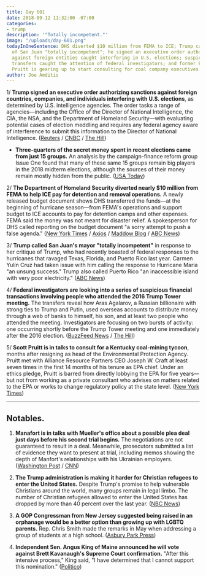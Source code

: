 ```yaml
---
title: Day 601
date: 2018-09-12 11:32:00 -07:00
categories:
- trump
description: '"Totally incompetent."'
image: "/uploads/day-601.png"
todayInOneSentence: DHS diverted $10 million from FEMA to ICE; Trump called the mayor
  of San Juan "totally incompetent"; he signed an executive order authorizing sanctions
  against foreign entities caught interfering in U.S. elections; suspicious money
  transfers caught the attention of federal investigators; and former EPA head Scott
  Pruitt is gearing up to start consulting for coal company executives.
author: Joe Amditis
---
```


1/ **Trump signed an executive order authorizing sanctions against foreign countries, companies, and individuals interfering with U.S. elections**, as determined by U.S. intelligence agencies. The order tasks a range of agencies—including the Office of the Director of National Intelligence, the CIA, the NSA, and the Department of Homeland Security—with evaluating potential cases of election meddling and requires any federal agency aware of interference to submit this information to the Director of National Intelligence. ([Reuters](https://www.reuters.com/article/us-usa-cyber-election-exclusive/exclusive-trump-to-target-foreign-meddling-in-u-s-elections-with-sanctions-order-sources-idUSKCN1LR2IO) / [CNBC](https://www.cnbc.com/2018/09/12/trump-authorizes-broad-sanctions-on-future-election-interference.html) / [The Hill](http://thehill.com/policy/cybersecurity/406290-trump-authorizes-sanctions-against-foreign-governments-that-interfere-in))

* **Three-quarters of the secret money spent in recent elections came from just 15 groups.** An analysis by the campaign-finance reform group Issue One found that many of these same 15 groups remain big players in the 2018 midterm elections, although the sources of their money remain mostly hidden from the public. ([USA Today](https://www.usatoday.com/story/news/politics/elections/2018/09/12/three-quarters-secret-political-money-comes-15-groups/1272183002/))

2/ **The Department of Homeland Security diverted nearly $10 million from FEMA to help ICE pay for detention and removal operations.** A newly released budget document shows DHS transferred the funds—at the beginning of hurricane season—from FEMA's operations and support budget to ICE accounts to pay for detention camps and other expenses. FEMA said the money was not meant for disaster relief. A spokesperson for DHS called reporting on the budget document "a sorry attempt to push a false agenda." ([New York Times](https://www.nytimes.com/2018/09/12/us/politics/fema-ice-immigration-detention.html) / [Axios](https://www.axios.com/trump-transfer-almost-10k-from-fema-budget-to-ice--c6023a2f-5778-4c6d-992e-3f6da13bce25.html) / [Maddow Blog](https://twitter.com/MaddowBlog/status/1039683959398060032) / [ABC News](https://abcnews.go.com/Politics/merkley-accuses-dhs-scandal-taking-funds-fema-fact/story?id=57770237))

3/ **Trump called San Juan's mayor "totally incompetent"** in response to her critique of Trump, who had recently boasted of federal responses to the hurricanes that ravaged Texas, Florida, and Puerto Rico last year. Carmen Yulín Cruz had taken issue with him calling the response to Hurricane Maria "an unsung success." Trump also called Puerto Rico "an inaccessible island with very poor electricity." ([ABC News](https://abcnews.go.com/Politics/president-trump-calls-san-juan-mayor-totally-incompetent/story?id=57767633))

4/ **Federal investigators are looking into a series of suspicious financial transactions involving people who attended the 2016 Trump Tower meeting.** The transfers reveal how Aras Agalarov, a Russian billionaire with strong ties to Trump and Putin, used overseas accounts to distribute money through a web of banks to himself, his son, and at least two people who attended the meeting. Investigators are focusing on two bursts of activity: one occurring shortly before the Trump Tower meeting and one immediately after the 2016 election. ([BuzzFeed News](https://www.buzzfeednews.com/article/anthonycormier/trump-tower-meeting-suspicious-transactions-agalarov) / [The Hill](http://thehill.com/blogs/blog-briefing-room/news/406252-investigators-looking-at-suspicious-money-transfers-after-trump))

5/ **Scott Pruitt is in talks to consult for a Kentucky coal-mining tycoon**, months after resigning as head of the Environmental Protection Agency. Pruitt met with Alliance Resource Partners CEO Joseph W. Craft at least seven times in the first 14 months of his tenure as EPA chief. Under an ethics pledge, Pruitt is barred from directly lobbying the EPA for five years—but not from working as a private consultant who advises on matters related to the EPA or works to change regulatory policy at the state level. ([New York Times](https://www.nytimes.com/2018/09/12/climate/pruitt-coal-consulting.html))

---

## Notables.

1. **Manafort is in talks with Mueller's office about a possible plea deal just days before his second trial begins.** The negotiations are not guaranteed to result in a deal. Meanwhile, prosecutors submitted a list of evidence they want to present at trial, including memos showing the depth of Manfort's relationships with his Ukrainian employers. ([Washington Post](https://www.washingtonpost.com/politics/manafort-in-talks-with-prosecutors-about-possible-plea-according-to-people-familiar-with-the-discussions/2018/09/11/5b98b64c-b60e-11e8-a7b5-adaaa5b2a57f_story.html?utm_term=.a9d9ccf30cbf) / [CNN](https://www.cnn.com/2018/09/12/politics/mueller-team-continues-prep-for-manafort-trial/index.html))

2. **The Trump administration is making it harder for Christian refugees to enter the United States.** Despite Trump's promise to help vulnerable Christians around the world, many groups remain in legal limbo. The number of Christian refugees allowed to enter the United States has dropped by more than 40 percent over the last year. ([NBC News](https://www.nbcnews.com/politics/immigration/despite-trump-s-promise-protect-them-christian-refugees-struggle-enter-n908501))

3. **A GOP Congressman from New Jersey suggested being raised in an orphanage would be a better option than growing up with LGBTQ parents.** Rep. Chris Smith made the remarks in May when addressing a group of students at a high school. ([Asbury Park Press](https://www.app.com/story/news/local/lgbtq/2018/09/12/chris-smith-congress-new-jersey-gay-adoption-lgbtq-colts-neck/1279566002/))

4. **Independent Sen. Angus King of Maine announced he will vote against Brett Kavanaugh's Supreme Court confirmation.** "After this intensive process," King said, "I have determined that I cannot support this nomination."  ([Politico](https://www.politico.com/story/2018/09/12/brett-kavanaugh-confirmation-angus-king-817434))